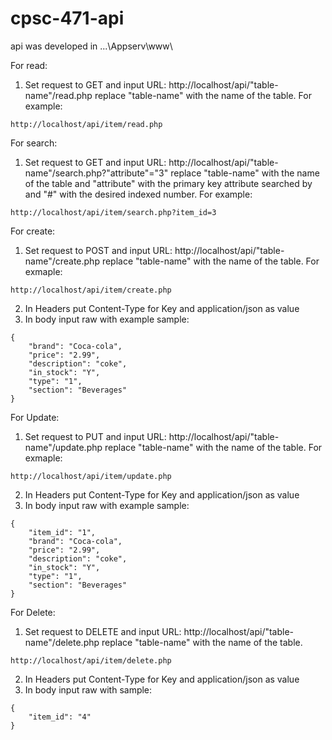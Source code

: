 # cpsc-471-api

api was developed in ...\Appserv\www\

For read:
1. Set request to GET and input URL: http://localhost/api/"table-name"/read.php replace "table-name" with the name of the table.
For example:
```
http://localhost/api/item/read.php
```

For search:
1. Set request to GET and input URL: http://localhost/api/"table-name"/search.php?"attribute"="3" replace "table-name" with the name of the table and "attribute" with
the primary key attribute searched by and "#" with the desired indexed number.
For example:
```
http://localhost/api/item/search.php?item_id=3
```

For create:
1. Set request to POST and input URL: http://localhost/api/"table-name"/create.php replace "table-name" with the name of the table.
For exmaple:
```
http://localhost/api/item/create.php
```
2. In Headers put Content-Type for Key and application/json as value
3. In body input raw with example sample: 
```
{
    "brand": "Coca-cola",
    "price": "2.99",
    "description": "coke",
    "in_stock": "Y",
    "type": "1",
    "section": "Beverages"
}
```


For Update:
1. Set request to PUT and input URL: http://localhost/api/"table-name"/update.php replace "table-name" with the name of the table.
For exmaple:
```
http://localhost/api/item/update.php
```
2. In Headers put Content-Type for Key and application/json as value
2. In body input raw with example sample:
```
{
    "item_id": "1",
    "brand": "Coca-cola",
    "price": "2.99",
    "description": "coke",
    "in_stock": "Y",
    "type": "1",
    "section": "Beverages"
}
```


For Delete:
1. Set request to DELETE and input URL: http://localhost/api/"table-name"/delete.php replace "table-name" with the name of the table.
```
http://localhost/api/item/delete.php
```
2. In Headers put Content-Type for Key and application/json as value
2. In body input raw with sample:
```
{
    "item_id": "4"
}
```
